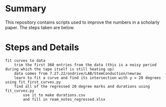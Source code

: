 # Summary
This repository contains scripts used to improve the numbers in a scholarly paper. The steps taken are below.

# Steps and Details
    fit curves to data
        trim the first 360 entries from the data (this is a noisy period during which the tape itself is still heating up)
        data comes from 7.27.22/ondrive/LAB/StemConduction/newraw
        learn to fit a curve and find its intersection with y = 20 degrees using fit_first_curves.py
        find all of the regressed 20 degree marks and durations using fit_curves.py
            use it to make durations.csv
            and fill in ream_notes_regressed.xlsx